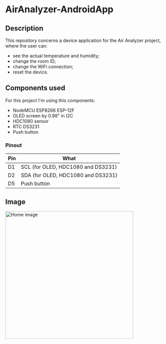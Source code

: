 # AirAnalyzer-AndroidApp
## Description
This repository concerns a device application for the Air Analyzer project, where the user can:
 - see the actual temperature and humidity;
 - change the room ID;
 - change the WiFi connection;
 - reset the device.

## Components used
For this project I'm using this components:
 - NodeMCU ESP8266 ESP-12F
 - OLED screen by 0.98" in I2C
 - HDC1080 sensor
 - RTC DS3231
 - Push button

### Pinout
| Pin | What |
| --- | ---- |
| D1 | SCL (for OLED, HDC1080 and DS3231) |
| D2 | SDA (for OLED, HDC1080 and DS3231) |
| D5 | Push button |

## Image
<img src="https://www.davidepalladino.com/wp-content/uploads/2022/02/Air-Analyzer-Device-v3.0.0-scaled.jpg" alt="Home image" width="400px" height="auto">
